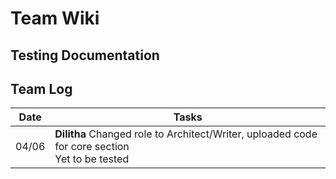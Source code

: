 # Team Wiki
## Testing Documentation

## Team Log
|Date|Tasks|
|---|---|
|04/06|**Dilitha** Changed role to Architect/Writer, uploaded code for core section<br>Yet to be tested|
